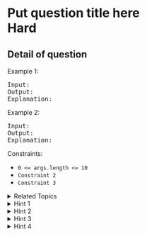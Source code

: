 # Put question title here<br> Hard

## Detail of question

Example 1:

<pre>
Input:
Output:
Explanation:
</pre>

Example 2:

<pre>
Input:
Output:
Explanation:
</pre>

Constraints:

-   `0 <= args.length <= 10`
-   `Constraint 2`
-   `Constraint 3`

<details>

<summary> Related Topics </summary>

-   `Topic 1`
-   `Topic 2`

</details>

<details>
<summary> Hint 1 </summary>
Hint 1
</details>

<details>
<summary> Hint 2 </summary>
Hint 2
</details>

<details>
<summary> Hint 3 </summary>
Hint 3
</details>

<details>
<summary> Hint 4 </summary>
Hint 4
</details>
